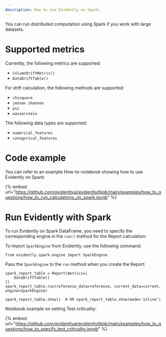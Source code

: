```yaml
---
description: How to use Evidently on Spark.
---
```


You can run distributed computation using Spark if you work with large datasets. 

# Supported metrics

Currently, the following metrics are supported: 
* `ColumnDriftMetric()`
* `DataDriftTable()`
  
For drift calculation, the following methods are supported:
* `chisquare`
* `jensen shannon`
* `psi`
* `wasserstein`

The following data types are supported:
* `numerical_features`
* `categorical_features`

# Code example

You can refer to an example How-to-notebook showing how to use Evidently on Spark:

{% embed url="https://github.com/evidentlyai/evidently/blob/main/examples/how_to_questions/how_to_run_calculations_on_spark.ipynb" %}

# Run Evidently with Spark

To run Evidently on Spark DataFrame, you need to specify the corresponding engine in the `run()` method for the Report calculation:

To import `SparkEngine` from Evidently, use the following command:  
```
from evidently.spark.engine import SparkEngine
```

Pass the `SparkEngine` to the `run` method when you create the Report: 

```
spark_report_table = Report(metrics=[
    DataDriftTable()
])
spark_report_table.run(reference_data=reference, current_data=current, engine=SparkEngine)

spark_report_table.show()  # OR spark_report_table.show(mode='inline')
```
Notebook example on setting Test criticality:

{% embed url="https://github.com/evidentlyai/evidently/blob/main/examples/how_to_questions/how_to_specify_test_criticality.ipynb" %} 

